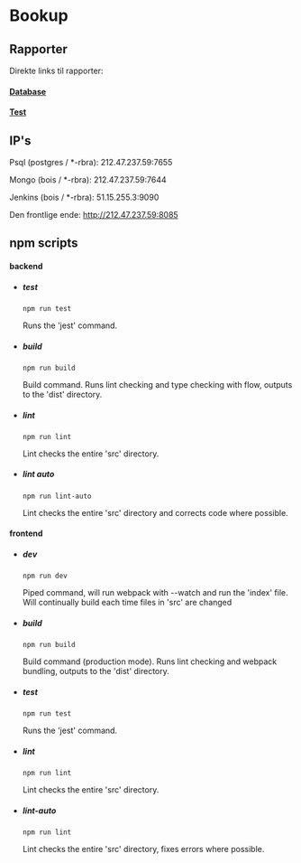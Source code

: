 # Bookup

## Rapporter

Direkte links til rapporter:

#### [Database](https://github.com/mawmaw1/Bookup/blob/master/doc/db-rapport.md)
#### [Test](https://github.com/mawmaw1/Bookup/blob/master/doc/test-rapport.md)

## IP's


Psql (postgres / *-rbra):
212.47.237.59:7655

Mongo (bois / *-rbra):
212.47.237.59:7644

Jenkins (bois / *-rbra):
51.15.255.3:9090

Den frontlige ende:
http://212.47.237.59:8085

## npm scripts

#### backend

- ##### test

    ```npm run test```

    Runs the 'jest' command.
    
- ##### build

    ```npm run build```
    
    Build command. Runs lint checking and type checking with flow, outputs to the 'dist' directory.
    
- ##### lint

    ```npm run lint```
    
    Lint checks the entire 'src' directory.
    
- ##### lint auto

    ```npm run lint-auto```
    
    Lint checks the entire 'src' directory and corrects code where possible.
    
#### frontend

- ##### dev

    ```npm run dev```
    
    Piped command, will run webpack with --watch and run the 'index' file. Will continually build each time files in 'src' are changed
    
    
- ##### build

    ```npm run build```
    
    Build command (production mode). Runs lint checking and webpack bundling, outputs to the 'dist' directory.
    
    
- ##### test

    ```npm run test```
    
    Runs the 'jest' command.
    
    
- ##### lint

    ```npm run lint```
    
    Lint checks the entire 'src' directory.


- ##### lint-auto

    ```npm run lint```
    
    Lint checks the entire 'src' directory, fixes errors where possible.
